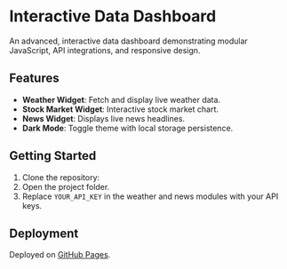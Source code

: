 # Interactive Data Dashboard

An advanced, interactive data dashboard demonstrating modular JavaScript, API integrations, and responsive design.

## Features
- **Weather Widget**: Fetch and display live weather data.
- **Stock Market Widget**: Interactive stock market chart.
- **News Widget**: Displays live news headlines.
- **Dark Mode**: Toggle theme with local storage persistence.

## Getting Started
1. Clone the repository:
2. Open the project folder.
3. Replace `YOUR_API_KEY` in the weather and news modules with your API keys.

## Deployment
Deployed on [GitHub Pages](https://<your-username>.github.io/interactive-data-dashboard/).
